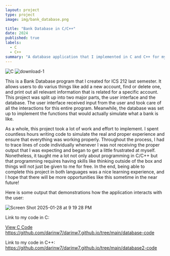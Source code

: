 ```yaml
---
layout: project
type: project
image: img/bank_database.png

title: "Bank Database in C/C++"
date: 2024
published: true
labels:
  - C
  - C++
summary: "A database application that I implemented in C and C++ for my ICS 212 Program Structure class."
---
```

![C](https://github.com/user-attachments/assets/7ac5afe7-9c99-4612-95af-f895472a6cf3)  ![download-1](https://github.com/user-attachments/assets/769b7317-6780-4c99-be78-e2f0bec133b5)


This is a Bank Database program that I created for ICS 212 last semester. It allows users to do varius things like add a new account, find or delete one, and print out all relevant information that is related for a specific account. This project was split up into two major parts, the user interface and the database. The user interface received input from the user and took care of all the interactions for this entire program. Meanwhile, the database was set up to implement the functions that would actually simulate what a bank is like.

As a whole, this project took a lot of work and effort to implement. I spent countless hours writing code to simulate the real and proper experience and ensure that everything was working properly. Throughout the process, I had to trace lines of code individually whenever I was not receiving the proper output that I was expecting and began to get a little frustrated at myself. Nonetheless, it taught me a lot not only about programming in C/C++ but that programming requires having skills like thinking outside of the box and things will not just be given to me for free. In the end, being able to complete this project in both languages was a nice learning experience, and I hope that there will be more opportunities like this sometime in the near future!

Here is some output that demonstrations how the application interacts with the user:


![Screen Shot 2025-01-28 at 9 19 28 PM](https://github.com/user-attachments/assets/5844fef4-89bd-41d9-b885-cc89e0d70af1)



Link to my code in C:

[View C Code](https://github.com/darinw7/darinw7.github.io/tree/main/database-code)
https://github.com/darinw7/darinw7.github.io/tree/main/database-code


Link to my code in C++:
https://github.com/darinw7/darinw7.github.io/tree/main/database2-code

